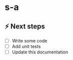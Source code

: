 # s-a

## ⚡️ Next steps

- [ ] Write some code
- [ ] Add unit tests
- [ ] Update this documentation
